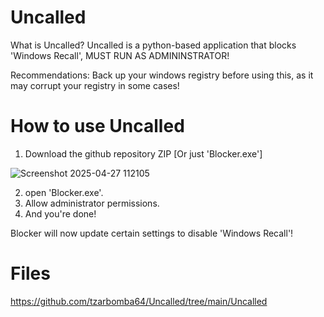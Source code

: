 # Uncalled

What is Uncalled?
 Uncalled is a python-based application that blocks 'Windows Recall', MUST RUN AS ADMININSTRATOR!

 Recommendations: Back up your windows registry before using this, as it may corrupt your registry in some cases!
 
 # How to use Uncalled
 1. Download the github repository ZIP [Or just 'Blocker.exe']
    
![Screenshot 2025-04-27 112105](https://github.com/user-attachments/assets/8257dc5a-dea4-48f7-81a8-654e1b127266)

2. open 'Blocker.exe'.
3. Allow administrator permissions.
4. And you're done!

Blocker will now update certain settings to disable 'Windows Recall'!

# Files

https://github.com/tzarbomba64/Uncalled/tree/main/Uncalled
